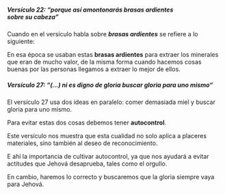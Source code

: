 ##### Versículo 22: “porque así amontonarás brasas ardientes sobre su cabeza”
Cuando en el versículo habla sobre ***brasas ardientes*** se refiere a lo siguiente: 

En esa época se usaban estas **brasas ardientes** para extraer los minerales que eran de mucho valor, de la misma forma cuando hacemos cosas buenas por las personas llegamos a extraer lo mejor de ellos.

##### Versículo 27: “(…) ni es digno de gloria buscar gloria para uno mismo“
El versículo 27 usa dos ideas en paralelo: comer demasiada miel y buscar gloria para uno mismo.  
  
Para evitar estas dos cosas debemos tener **autocontrol**.  
  
Este versículo nos muestra que esta cualidad no solo aplica a placeres materiales, sino también al deseo de reconocimiento.  
  
E ahí la importancia de cultivar autocontrol, ya que nos ayudará a evitar actitudes que Jehová desaprueba, tales como el orgullo.  
  
En cambio, haremos lo correcto y buscaremos que la gloria siempre vaya para Jehová.